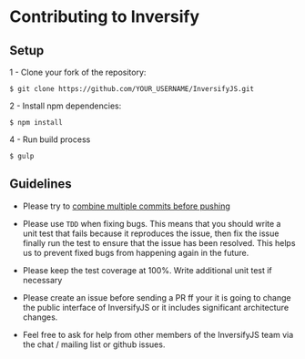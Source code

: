 # Contributing to Inversify

## Setup

1 - Clone your fork of the repository:
```
$ git clone https://github.com/YOUR_USERNAME/InversifyJS.git
```

2 - Install npm dependencies:
```
$ npm install
```

4 - Run build process
```
$ gulp
```

## Guidelines

- Please try to [combine multiple commits before pushing](http://stackoverflow.com/questions/6934752/combining-multiple-commits-before-pushing-in-git)

- Please use `TDD` when fixing bugs. This means that you should write a unit test that fails because it reproduces the issue, 
then fix the issue finally run the test to ensure that the issue has been resolved. This helps us to prevent fixed bugs from 
happening again in the future.

- Please keep the test coverage at 100%. Write additional unit test if necessary

-  Please create an issue before sending a PR ff your it is going to change the public interface of InversifyJS or it 
includes significant architecture changes.

- Feel free to ask for help from other members of the InversifyJS team via the chat / mailing list or github issues.